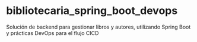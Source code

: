 # bibliotecaria_spring_boot_devops
Solución de backend para gestionar libros y autores, utilizando Spring Boot y prácticas DevOps para el flujo CICD
